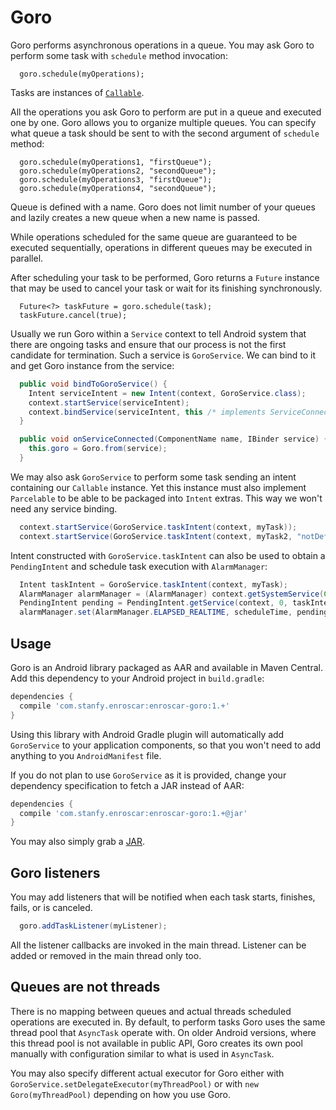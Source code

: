 Goro
====

Goro performs asynchronous operations in a queue.
You may ask Goro to perform some task with `schedule` method invocation:
```
  goro.schedule(myOperations);
```

Tasks are instances of [`Callable`](https://developer.android.com/reference/java/util/concurrent/Callable.html).

All the operations you ask Goro to perform are put in a queue and executed one by one.
Goro allows you to organize multiple queues. You can specify what queue a task should be sent to
with the second argument of `schedule` method:
```
  goro.schedule(myOperations1, "firstQueue");
  goro.schedule(myOperations2, "secondQueue");
  goro.schedule(myOperations3, "firstQueue");
  goro.schedule(myOperations4, "secondQueue");
```

Queue is defined with a name. Goro does not limit number of your queues and lazily creates a new
queue when a new name is passed.

While operations scheduled for the same queue are guaranteed to be executed sequentially,
operations in different queues may be executed in parallel.

After scheduling your task to be performed, Goro returns a `Future` instance that may be used
to cancel your task or wait for its finishing synchronously.

```
  Future<?> taskFuture = goro.schedule(task);
  taskFuture.cancel(true);
```

Usually we run Goro within a `Service` context to tell Android system that there are ongoing tasks
and ensure that our process is not the first candidate for termination.
Such a service is `GoroService`. We can bind to it and get Goro instance from the service:

```java
  public void bindToGoroService() {
    Intent serviceIntent = new Intent(context, GoroService.class);
    context.startService(serviceIntent);
    context.bindService(serviceIntent, this /* implements ServiceConnection */, 0);
  }

  public void onServiceConnected(ComponentName name, IBinder service) {
    this.goro = Goro.from(service);
  }
```

We may also ask `GoroService` to perform some task sending an intent containing our `Callable`
instance. Yet this instance must also implement `Parcelable` to be able to be packaged into
`Intent` extras. This way we won't need any service binding.

```java
  context.startService(GoroService.taskIntent(context, myTask));
  context.startService(GoroService.taskIntent(context, myTask2, "notDefaultQueue"));
```

Intent constructed with `GoroService.taskIntent` can also be used to obtain a `PendingIntent`
and schedule task execution with `AlarmManager`:
```java
  Intent taskIntent = GoroService.taskIntent(context, myTask);
  AlarmManager alarmManager = (AlarmManager) context.getSystemService(Context.ALARM_SERVICE);
  PendingIntent pending = PendingIntent.getService(context, 0, taskIntent, 0);
  alarmManager.set(AlarmManager.ELAPSED_REALTIME, scheduleTime, pending);
```

Usage
-----

Goro is an Android library packaged as AAR and available in Maven Central.
Add this dependency to your Android project in `build.gradle`:
```groovy
dependencies {
  compile 'com.stanfy.enroscar:enroscar-goro:1.+'
}
```

Using this library with Android Gradle plugin will automatically add `GoroService` to your
application components, so that you won't need to add anything to you `AndroidManifest` file.

If you do not plan to use `GoroService` as it is provided, change your dependency specification
to fetch a JAR instead of AAR:
```groovy
dependencies {
  compile 'com.stanfy.enroscar:enroscar-goro:1.+@jar'
}
```

You may also simply grab a [JAR](http://repository.sonatype.org/service/local/artifact/maven/redirect?r=central-proxy&g=com.stanfy.enroscar&a=enroscar-goro&v=LATEST&e=jar).


Goro listeners
--------------
You may add listeners that will be notified when each task starts, finishes, fails,
or is canceled.
```java
  goro.addTaskListener(myListener);
```

All the listener callbacks are invoked in the main thread. Listener can be added or removed in
the main thread only too.


Queues are not threads
----------------------
There is no mapping between queues and actual threads scheduled operations are executed in.
By default, to perform tasks Goro uses the same thread pool that `AsyncTask` operate with.
On older Android versions, where this thread pool is not available in public API, Goro creates its
own pool manually with configuration similar to what is used in `AsyncTask`.

You may also specify different actual executor for Goro either with
`GoroService.setDelegateExecutor(myThreadPool)` or with `new Goro(myThreadPool)` depending on how
you use Goro.
